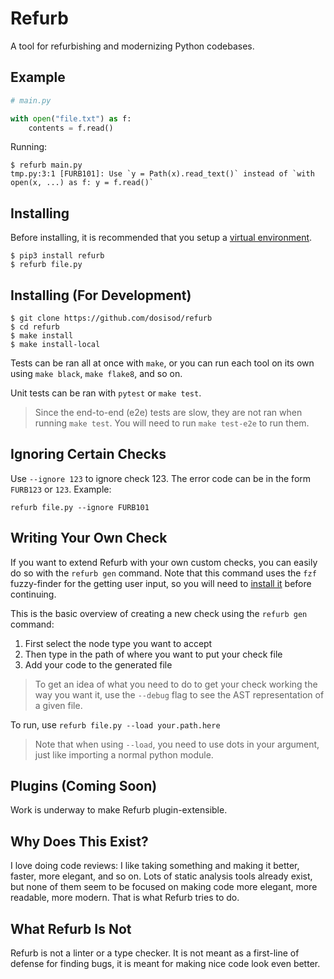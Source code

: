 # Refurb

A tool for refurbishing and modernizing Python codebases.

## Example

```python
# main.py

with open("file.txt") as f:
    contents = f.read()
```

Running:

```
$ refurb main.py
tmp.py:3:1 [FURB101]: Use `y = Path(x).read_text()` instead of `with open(x, ...) as f: y = f.read()`
```

## Installing

Before installing, it is recommended that you setup a [virtual environment](https://docs.python.org/3/tutorial/venv.html).

```
$ pip3 install refurb
$ refurb file.py
```

## Installing (For Development)

```
$ git clone https://github.com/dosisod/refurb
$ cd refurb
$ make install
$ make install-local
```

Tests can be ran all at once with `make`, or you can run each tool on its own using
`make black`, `make flake8`, and so on.

Unit tests can be ran with `pytest` or `make test`.

> Since the end-to-end (e2e) tests are slow, they are not ran when running `make test`.
> You will need to run `make test-e2e` to run them.

## Ignoring Certain Checks

Use `--ignore 123` to ignore check 123. The error code can be in the form `FURB123` or `123`.
Example:

```
refurb file.py --ignore FURB101
```

## Writing Your Own Check

If you want to extend Refurb with your own custom checks, you can easily do so with
the `refurb gen` command. Note that this command uses the `fzf` fuzzy-finder for the
getting user input, so you will need to [install it](https://github.com/junegunn/fzf#installation)
before continuing.

This is the basic overview of creating a new check using the `refurb gen` command:

1. First select the node type you want to accept
2. Then type in the path of where you want to put your check file
3. Add your code to the generated file

> To get an idea of what you need to do to get your check working the way you want it,
> use the `--debug` flag to see the AST representation of a given file.

To run, use `refurb file.py --load your.path.here`

> Note that when using `--load`, you need to use dots in your argument, just like
> importing a normal python module.

## Plugins (Coming Soon)

Work is underway to make Refurb plugin-extensible.

## Why Does This Exist?

I love doing code reviews: I like taking something and making it better, faster, more
elegant, and so on. Lots of static analysis tools already exist, but none of them seem
to be focused on making code more elegant, more readable, more modern. That is what
Refurb tries to do.

## What Refurb Is Not

Refurb is not a linter or a type checker. It is not meant as a first-line of defense for
finding bugs, it is meant for making nice code look even better.
